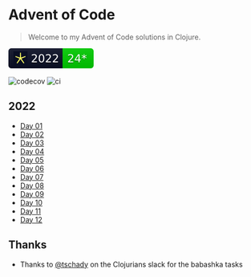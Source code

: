 # Advent of Code

> Welcome to my Advent of Code solutions in Clojure.

![2022](img/2022.svg)

![codecov](https://codecov.io/gh/Ramblurr/advent-of-code/branch/main/graph/badge.svg) ![ci](https://github.com/ramblurr/advent-of-code/actions/workflows/workflow.yml/badge.svg)

## 2022

* [Day 01](./src/aoc/2022/day01.clj)
* [Day 02](./src/aoc/2022/day02.clj)
* [Day 03](./src/aoc/2022/day03.clj)
* [Day 04](./src/aoc/2022/day04.clj)
* [Day 05](./src/aoc/2022/day05.clj)
* [Day 06](./src/aoc/2022/day06.clj)
* [Day 07](./src/aoc/2022/day07.clj)
* [Day 08](./src/aoc/2022/day08.clj)
* [Day 09](./src/aoc/2022/day09.clj)
* [Day 10](./src/aoc/2022/day10.clj)
* [Day 11](./src/aoc/2022/day11.clj)
* [Day 12](./src/aoc/2022/day12.clj)


## Thanks

* Thanks to [@tschady](https://github.com/tschady/) on the Clojurians slack for the babashka tasks
